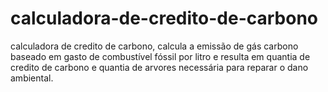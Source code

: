 # calculadora-de-credito-de-carbono
calculadora de credito de carbono, calcula a emissão de gás carbono baseado em gasto de combustível fóssil por litro e resulta em quantia de credito de carbono e quantia de arvores necessária para reparar o dano ambiental.
